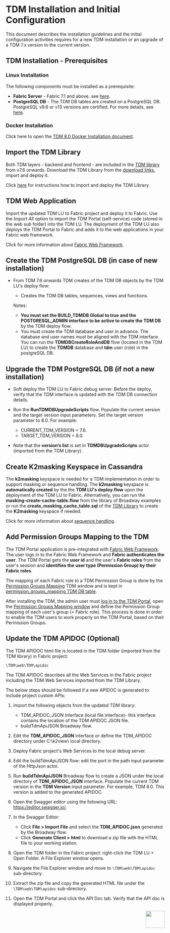 # TDM Installation and Initial Configuration

This document describes the installation guidelines and the initial configuration activities requires for a new TDM installation or an upgrade of a TDM 7.x version to the current version.

## TDM Installation  -  Prerequisites

### Linux Installation 

The following components must be installed as a prerequisite:

- **Fabric Server** - Fabric 7.1 and above. see [here](/articles/98_maintenance_and_operational/Installations/Linux/02_Fabric_7.x.x_Setup.md).
- **PostgreSQL DB** - The TDM DB tables are created on a PostgreSQL DB. PostgreSQL v9.6 or v13 versions are certified. For more details, see [here](/articles/98_maintenance_and_operational/Installations/Linux/PGSQL_setup.md).

### Docker Installation 

Click here to open the [TDM 8.0 Docker Installation document](/articles/98_maintenance_and_operational/Installations/Docker/TDM/TDM_Docker_Installation_V8.0.md).

## Import the TDM Library
Both TDM layers - backend and frontend - are included in the [TDM library](/articles/TDM/tdm_implementation/04_fabric_tdm_library.md) from v7.6 onwards.
Download the TDM Library from the [download links](https://k2view.sharepoint.com/:w:/r/sites/KS/_layouts/15/doc2.aspx?sourcedoc=%7B86A1BBB2-C019-4A78-8793-4AE51A45E42B%7D&file=TDM%208.0_download_links.docx&action=default&mobileredirect=true), import and deploy it.

Click [here](/articles/TDM/tdm_implementation/04_fabric_tdm_library.md) for instructions how to import and deploy the TDM Library.

## TDM Web Application

Import the updated TDM LU to Fabric project and deploy it to Fabric. Use the *Import All* option to import the TDM Portal (self-service) code (stored in the web sub folder) into the TDM LU. The deployment of the TDM LU also deploys the TDM Portal to Fabric and adds it to the web applications in your Fabric web framework.

Click for more information about [Fabric Web Framework](/articles/30_web_framework/01_web_framework_overview.md).


## Create the TDM PostgreSQL DB (in case of new installation)

- From TDM 7.6 onwards TDM creates of the TDM DB objects by the TDM LU's deploy flow:

   - Creates the TDM DB tables, sequences, views and functions.

  Notes: 
  - **You must set the BUILD_TDMDB Global to true and the POSTGRESQL_ADMIN interface to be active to create the TDM DB** by the TDM deploy flow.
  - You must create the TDM database and user in advance. The database and user names must be aligned with the TDM interface. You can run the **TDMDBCreateRoleAndDB** flow (located in the TDM LU) to create the **TDMDB** database and **tdm** user (role) in the postgreSQL DB.

  
## Upgrade the TDM PostgreSQL DB (if not a new installation)

- Soft deploy the TDM LU to Fabric debug server. Before the deploy, verify that the TDM interface is updated with the TDM DB connection details.
- Run the **RunTDMDBUpgradeScripts** flow. Populate the current version and the target version input parameters. Set the target version parameter to 8.0. For
example:
  - CURRENT_TDM_VERSION = 7.6.
  - TARGET_TDM_VERSION = 8.0.

- Note that the **version’s list** is set in **TDMDBUpgradeScripts** actor (imported from the TDM Library).


## Create K2masking Keyspace in Cassandra

The **k2masking** keyspace is needed for a TDM implementation in order to support masking or sequence handling. The **k2masking** keyspace is **automatically created** by the the **TDM LU's deploy.flow** upon the deployment of the TDM LU to Fabric. Alternatively, you can run the **masking-create-cache-table.flow** from the library of Broadway examples or run the **create_masking_cache_table.sql** of the [TDM Library](/articles/TDM/tdm_implementation/04_fabric_tdm_library.md) to create the **K2masking** keyspace if needed.

Click for more information about [sequence handling](/articles/TDM/tdm_implementation/11_tdm_implementation_using_generic_flows.md#step-2---create-sequences).

## Add Permission Groups Mapping to the TDM

The TDM Portal application is pre-integrated with [Fabric Web Framework](/articles/30_web_framework/02_preintegrated_apps_overview.md). The user logs in to the Fabric Web Framework and **Fabric authenticates the user**. The TDM Portal gets the **user id** and the user's **Fabric roles** from the user's session and **identifies the user type (Permission Group) by their Fabric roles**.

The mapping of each Fabric role to a TDM Permission Group is done by the [Permission Groups Mapping](/articles/TDM/tdm_gui/02a_permission_group_mapping_window.md) TDM window and is kept in [permission_groups_mapping TDM DB table](/articles/TDM/tdm_architecture/02_tdm_database.md#permission_groups_mapping).

After installing the TDM, the admin user must [log in to the TDM Portal](/articles/TDM/tdm_gui/01_tdm_gui_overview.md#tdm-gui---login), open the [Permission Groups Mapping window](/articles/TDM/tdm_gui/02a_permission_group_mapping_window.md) and define the Permission Group mapping of each user's group (= Fabric role). This process is done in order to enable the TDM users to work properly on the TDM Portal, based on their Permission Groups.

## Update the TDM APIDOC (Optional)

The TDM APIDOC html file is located in the TDM folder (imported from the TDM library) in Fabric project:  

`\TDM\web\TDM\apidoc`

The TDM APIDOC describes all the Web Services in the Fabric project including the TDM Web Services imported from the TDM Library.

The below steps should be followed if a new APIDOC is generated to include project custom APIs:

1. Import the following objects from the updated TDM library:

   - TDM_APIDOC_JSON interface (local file interface)- this interface contains the location of the TDM APIDOC JSON file.
   - buildTdmApiJSON Broadway flow.

2. Edit the **TDM_APIDOC_JSON** interface or define the TDM_APIDOC directory under C:\k2view\ local directory.

3. Deploy Fabric project's Web Services to the local debug server.

4. Edit the buildTdmApiJSON flow: edit the port in the path input parameter of the HttpJson actor.

5. Run **buildTdmApiJSON** Broadway flow to create a JSON under the local directory of **TDM_APIDOC_JSON** interface. Populate the current TDM version in the **TDM Version** input parameter. For example, TDM 8.0. This version is added to the generated APIDOC.

6. Open the Swagger editor using the following URL: https://editor.swagger.io/.

7. In the Swagger Editor:

   - Click **File > Import File** and select the **TDM_APIDOC.json** generated by the Broadway flow.
   - Click **Generate Client > html** to download a zip file with the HTML file to your working station.

8. Open the TDM folder in the Fabric project: right-click the TDM LU > Open Folder. A File Explorer window opens.

9. Navigate the File Explorer window and move to `\TDM\web\TDM\apidoc` sub-directory.

10. Extract the zip file and copy the generated HTML file under the `\TDM\web\TDM\apidoc` sub-directory.

11. Open the TDM Portal and click the API Doc tab. Verify that the API doc is displayed properly.

[<img align="right" width="60" height="54" src="/articles/images/Next.png">](02_tdmdb_general_parameters.md)
